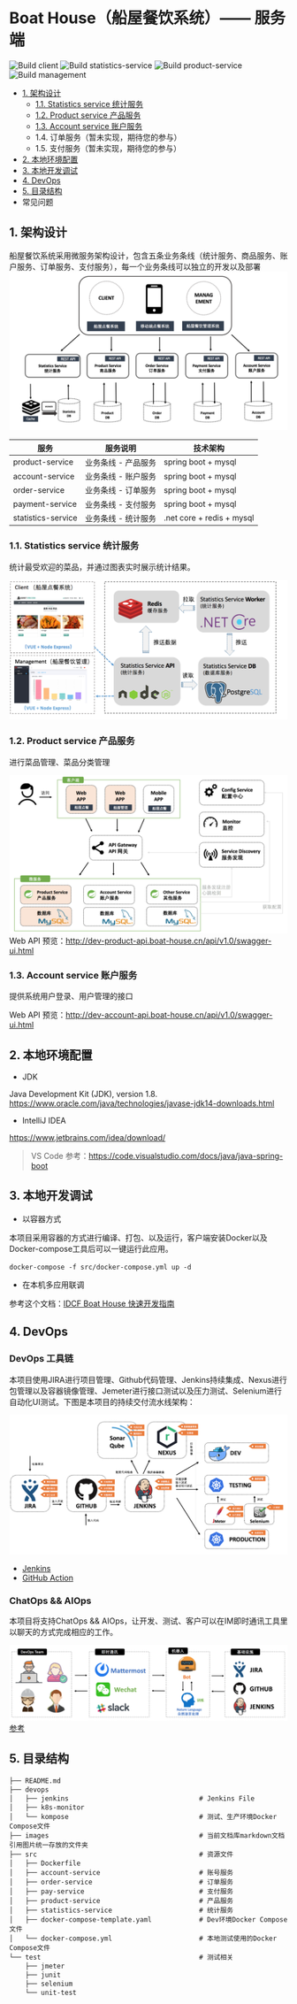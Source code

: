 


# Boat House（船屋餐饮系统）—— 服务端

![Build client](https://github.com/idcf-boat-house/boat-house-frontend/workflows/Build%20client/badge.svg)
![Build statistics-service](https://github.com/idcf-boat-house/boat-house-frontend/workflows/Build%20statistics-service/badge.svg)
![Build product-service](https://github.com/idcf-boat-house/boat-house-frontend/workflows/Build%20product-service/badge.svg)
![Build management](https://github.com/idcf-boat-house/boat-house-frontend/workflows/Build%20management/badge.svg)

+ [1. 架构设计](#1.%20架构设计)
    + [1.1. Statistics service 统计服务](#1.1.%20Statistics%20service%20统计服务)
    + [1.2. Product service 产品服务](#1.2.%20Product%20service%20产品服务)
    + [1.3. Account service 账户服务](#1.3.%20Account%20service%20账户服务)
    + 1.4. 订单服务（暂未实现，期待您的参与）
    + 1.5. 支付服务（暂未实现，期待您的参与）
+ [2. 本地环境配置](#2.%20本地环境配置)
+ [3. 本地开发调试](#3.%本地开发调试)
+ [4. DevOps](#4.%DevOps)
+ [5. 目录结构](#5.%目录结构)
+ 常见问题

 
## 1. 架构设计
船屋餐饮系统采用微服务架构设计，包含五条业务条线（统计服务、商品服务、账户服务、订单服务、支付服务），每一个业务条线可以独立的开发以及部署
![markdown](./images/boathouse-structure.png "markdown")

| 服务  | 服务说明 | 技术架构 |
| ------------ | ------------ |------------ |
| product-service  | 业务条线 - 产品服务  |spring boot + mysql |
| account-service  | 业务条线 - 账户服务  |spring boot + mysql |
| order-service  | 业务条线 - 订单服务  |spring boot + mysql |
| payment-service  | 业务条线 - 支付服务  |spring boot + mysql |
| statistics-service  | 业务条线 - 统计服务  |.net core + redis + mysql |

### 1.1. Statistics service 统计服务

统计最受欢迎的菜品，并通过图表实时展示统计结果。

![markdown](./images/boathouse-structure-stats.png "markdown")


### 1.2. Product service 产品服务

进行菜品管理、菜品分类管理

![markdown](./images/boathouse-structure-product02.png "markdown")
Web API 预览：http://dev-product-api.boat-house.cn/api/v1.0/swagger-ui.html


### 1.3. Account service 账户服务

提供系统用户登录、用户管理的接口

Web API 预览：http://dev-account-api.boat-house.cn/api/v1.0/swagger-ui.html

## 2. 本地环境配置

+ JDK

Java Development Kit (JDK), version 1.8. https://www.oracle.com/java/technologies/javase-jdk14-downloads.html

+ IntelliJ IDEA

https://www.jetbrains.com/idea/download/

> VS Code 参考：https://code.visualstudio.com/docs/java/java-spring-boot

## 3. 本地开发调试

- 以容器方式

本项目采用容器的方式进行编译、打包、以及运行，客户端安装Docker以及Docker-compose工具后可以一键运行此应用。

`
docker-compose -f src/docker-compose.yml up -d
`

- 在本机多应用联调

参考这个文档：[IDCF Boat House 快速开发指南](https://github.com/idcf-boat-house/boat-house/blob/master/docs/quick-start/operation/dev-guide.md)

## 4. DevOps

### DevOps 工具链

本项目使用JIRA进行项目管理、Github代码管理、Jenkins持续集成、Nexus进行包管理以及容器镜像管理、Jemeter进行接口测试以及压力测试、Selenium进行自动化UI测试。下图是本项目的持续交付流水线架构：

![markdown](/images/boathouse-structure-tools.png "markdown")

+ [Jenkins](/devops/jenkins/jenkinsfile)
+ [GitHub Action](/.github/workflows)


### ChatOps && AIOps

本项目将支持ChatOps && AIOps，让开发、测试、客户可以在IM即时通讯工具里以聊天的方式完成相应的工作。

![markdown](/images/boathouse-structure-chatops.png "markdown")
[参考]()

## 5. 目录结构
``` tree
├── README.md
├── devops
│   ├── jenkins                                 # Jenkins File
│   ├── k8s-monitor 
│   └── kompose                                 # 测试、生产环境Docker Compose文件
├── images                                      # 当前文档库markdown文档引用图片统一存放的文件夹
├── src                                         # 资源文件
│   ├── Dockerfile                              
│   ├── account-service                         # 账号服务
│   ├── order-service                           # 订单服务
│   ├── pay-service                             # 支付服务
│   ├── product-service                         # 产品服务
│   ├── statistics-service                      # 统计服务
│   ├── docker-compose-template.yaml            # Dev环境Docker Compose文件
│   └── docker-compose.yml                      # 本地测试使用的Docker Compose文件
└── test                                        # 测试相关
    ├── jmeter  
    ├── junit
    ├── selenium
    └── unit-test
```

